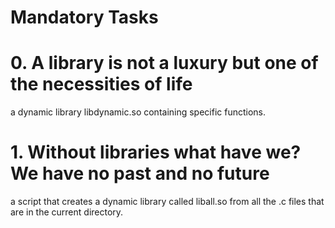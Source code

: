 <h1> Mandatory Tasks </h1>

# 0. A library is not a luxury but one of the necessities of life
a dynamic library libdynamic.so containing specific functions.
# 1. Without libraries what have we? We have no past and no future
 a script that creates a dynamic library called liball.so from all the .c files that are in the current directory.
